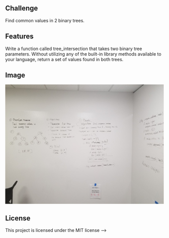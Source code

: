 ## Challenge

Find common values in 2 binary trees.

## Features
Write a function called tree_intersection that takes two binary tree parameters.
Without utilizing any of the built-in library methods available to your language, return a set of values found in both trees.

## Image
![alt text](https://github.com/RomikGood/data-structures-and-algorithms/blob/master/challenges/tree_itersection/20180925_135933.jpg)

## License
This project is licensed under the MIT license
-->
